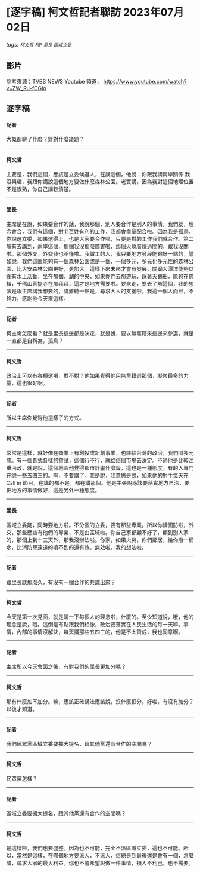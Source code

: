 # [逐字稿] 柯文哲記者聯訪 2023年07月02日

###### tags: `柯文哲` `柯P` `里長` `區域立委`

## 影片

參考來源：TVBS NEWS Youtube 頻道， https://www.youtube.com/watch?v=ZW_RJ-fCGIo


## 逐字稿

#### 記者

大概都聊了什麼？針對什麼議題？

---

#### 柯文哲

主要是，我們這個，應該是立委候選人，在講這個，他說：你跟我講兩岸關係 我沒興趣，我跟你講說這個地方要做什麼森林公園。老實講，因為我對這個地理位置不是很熟，你自己講較清楚。

---

#### 里長

主席是在說，如果要合作的話，我說那個，別人要合作是別人的事情，我們就，理念會合，我們有這個，對老百姓有利的工作，我都會盡量配合啦。因為我是孤鳥，你說選立委，如果選得上，也是大家要合作嘛，只要是對的工作我們就合作。第二項有去講到，兩岸這個，那個我沒那麼厲害啦，那個火燒厝燒過間的，跟我沒關啦。那個外交，外交我也不懂啦。我做工的人，我只要地方發展能夠好一點的，譬如說，我們這區能夠有一個森林公園或是一個，一個多元，多元化多元性的森林公園，比大安森林公園更好，更加大。這樣下來未來才會有發展，關廟大潭埤能夠以後有水上活動，坐在那個，湖的中央，如果你們去那遊玩，踩著天鵝船，能夠在佛祖，千佛山菩提寺在那拜拜，這才是地方需要啦。要來走，要去了解這個，我的想法是跟主席講我想要的，講難聽一點是，尋求大人的支援啦。我這一個人而已，不夠力，感謝他今天來這樣。

---

#### 記者

柯主席怎麼看？就是里長這邊都是決定，就是說，要以無黨籍來這邊來參選，就是一直都是自稱為，孤鳥？

---

#### 柯文哲

政治上可以有各種選項，對不對？他如果覺得他用無黨籍選那個，凝聚最多的力量，這也很好啊。

---

#### 記者

所以主席你覺得他這樣子的方式。

---

#### 柯文哲

常常是這樣，就好像在商業上有創投或新創事業，也許給台灣的政治，我們叫多元嘛。有一個各式各樣的嘗試，這個行不行，就給這個市場去決定。不過他是比較注重內政，就是說，這個地區他覺得都市計畫什麼設，這也是一種態度。有的人專門在說一些五四三的。啊，不要講了。我是說，我意思是說，如果他的對手每天在 Call in 節目，在講的都不是，都在講那個。他是主張說應該要落實地方自治，要把地方的事情做好，這是另外一種態度。


---

#### 里長

區域立委齁，同時要地方啦。不分區的立委，要有那些專業。所以你講國防啦，外交，那些應該有他們的專業，不是由區域啦。你自己家都顧不好了，顧到別人家的，那個上到十三天外，那我沒辦法啦。你家，如果火災，你們鄰居，給你潑一桶水，比消防車遠遠的噴不到的還有效。無效啦。我的想法啦。

---

#### 記者

跟里長談那麼久，有沒有一個合作的共識出來？

---

#### 柯文哲

今天是第一次見面，就是聊一下每個人的理念啦，什麼的。至少知道說，哦，他的理念是說，哦。這倒是有點跟我們相像，政治要落實在人民生活的每一天嘛。事情，內部的事情沒解決，每天講那些五四三的，他是不太贊成，我也同意啊。

---

#### 記者

主席所以今天會面之後，有對我們的里長更加分嗎？

---

#### 柯文哲

那有什麼加不加分。嘛，應該正確講法應該說，沒什麼扣分。好啦，有沒有加分？以後才知道。

---

#### 記者

我們民眾黨區域立委要擴大提名，跟其他黨還有合作的空間嗎？

---

#### 柯文哲

民眾黨怎樣？

---

#### 記者

區域立委要擴大提名，跟其他黨還有合作的空間嗎？

---

#### 柯文哲

是這樣啦，我們也要盤整。因為也不可能，完全不派區域立委，這也不可能。所以，當然是這樣，在哪個地方要派人，不派人，這總是到最後還是會有一個，怎麼講，尋求大家的最大利益。你也不會希望說做一件事情，損人不利己，也不需要。
